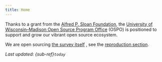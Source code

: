 ```yaml
---
title: Home
---
```


Thanks to a grant from the [Alfred P. Sloan Foundation](https://sloan.org/), the [University of Wisconsin–Madison Open Source Program Office](https://ospo.wisc.edu/) (OSPO) is positioned to support and grow our vibrant open source ecosystem.


We are open sourcing [the survey itself](https://github.com/UW-Madison-DSI/open_source_survey_results/blob/main/Open_Source_Program_Office_Survey.qsf) , see the [reproduction section](reproducing.md).

*Last updated: {sub-ref}`today`*
